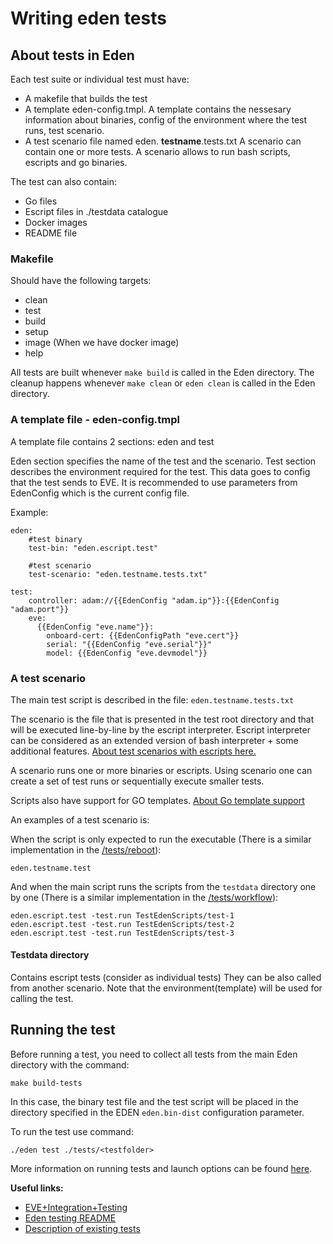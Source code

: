 # Writing eden tests

## About tests in Eden

Each test suite or individual test must have:

* A makefile that builds the test
* A template eden-config.tmpl. A template contains the nessesary information about binaries, config of the environment where the test runs, test scenario.
* A test scenario file named eden. **testname**.tests.txt A scenario can contain one or more tests. A scenario allows to run bash scripts, escripts and go binaries.

The test can also contain:

* Go files
* Escript files in ./testdata catalogue
* Docker images
* README file

### Makefile

Should have the following targets:

* clean
* test
* build
* setup
* image (When we have docker image)
* help

All tests are built whenever `make build` is called in the Eden directory.
The cleanup happens whenever `make clean` or `eden clean` is called in the Eden directory.

### A template file - eden-config.tmpl

A template file contains 2 sections: eden and test

Eden section specifies the name of the test and the scenario.
Test section describes the environment required for the test. This data goes to config that the test sends to EVE. It is recommended to use parameters from EdenConfig which is the current config file.

Example:

```code
eden:
    #test binary
    test-bin: "eden.escript.test"

    #test scenario
    test-scenario: "eden.testname.tests.txt"

test:
    controller: adam://{{EdenConfig "adam.ip"}}:{{EdenConfig "adam.port"}}
    eve:
      {{EdenConfig "eve.name"}}:
        onboard-cert: {{EdenConfigPath "eve.cert"}}
        serial: "{{EdenConfig "eve.serial"}}"
        model: {{EdenConfig "eve.devmodel"}}
```

### A test scenario

The main test script is described in the file: `eden.testname.tests.txt`

The scenario is the file that is presented in the test root directory and that will be executed line-by-line by the escript interpreter. Escript interpreter can be considered as an extended version of bash interpreter + some additional features. [About test scenarios with escripts here.](https://github.com/itmo-eve/eden/blob/master/tests/escript/README.md)

A scenario runs one or more binaries or escripts. Using scenario one can create a set of test runs or sequentially execute smaller tests.

Scripts also have support for GO templates. [About Go template support](https://github.com/itmo-eve/eden/blob/master/tests/README.md#test-running)

An examples of a test scenario is:

When the script is only expected to run the executable (There is a similar implementation in the [/tests/reboot](https://github.com/itmo-eve/eden/blob/master/tests/reboot/eden.reboot.tests.txt)):

```code
eden.testname.test
```

And when the main script runs the scripts from the `testdata` directory one by one (There is a similar implementation in the [/tests/workflow](https://github.com/itmo-eve/eden/blob/master/tests/workflow/eden.workflow.tests.txt)):

```code
eden.escript.test -test.run TestEdenScripts/test-1
eden.escript.test -test.run TestEdenScripts/test-2
eden.escript.test -test.run TestEdenScripts/test-3
```

#### Testdata directory

Contains escript tests (consider as individual tests) They can be also called from another scenario. Note that the environment(template) will be used for calling the test.

## Running the test

Before running a test, you need to collect all tests from the main Eden directory with the command:

```console
make build-tests
```

In this case, the binary test file and the test script will be placed in the directory specified in the EDEN `eden.bin-dist` configuration parameter.

To run the test use command:

```console
./eden test ./tests/<testfolder>
```

More information on running tests and launch options can be found [here](https://github.com/itmo-eve/eden/blob/master/tests/README.md#test-running).

**Useful links:**

* [EVE+Integration+Testing](https://wiki.lfedge.org/display/EVE/EVE+Integration+Testing)
* [Eden testing README](https://github.com/itmo-eve/eden/blob/master/tests/README.md)
* [Description of existing tests](https://wiki.lfedge.org/display/EVE/Tests)
